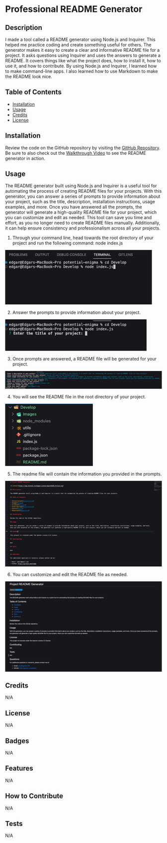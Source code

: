 # Professional README Generator

## Description

I made a tool called a README generator using Node.js and Inquirer. This helped me practice coding and create something useful for others. The generator makes it easy to create a clear and informative README file for a project. It asks questions using Inquirer and uses the answers to generate a README. It covers things like what the project does, how to install it, how to use it, and how to contribute. By using Node.js and Inquirer, I learned how to make command-line apps. I also learned how to use Markdown to make the README look nice.

## Table of Contents

- [Installation](#installation)
- [Usage](#usage)
- [Credits](#credits)
- [License](#license)

## Installation

Review the code on the GitHub repository by visiting the [GitHub Repository](https://github.com/etapm/readme-generator). Be sure to also check out the [Walkthrough Video](https://drive.google.com/file/d/1klgeEh6djU85q6Ag_gpEU2CvFWff_E1Z/view) to see the README generator in action.

## Usage

The README generator built using Node.js and Inquirer is a useful tool for automating the process of creating README files for your projects. With this generator, you can answer a series of prompts to provide information about your project, such as the title, description, installation instructions, usage examples, and more. Once you have answered all the prompts, the generator will generate a high-quality README file for your project, which you can customize and edit as needed. This tool can save you time and effort, as you no longer need to create README files manually. Additionally, it can help ensure consistency and professionalism across all your projects.

1. Through your command line, head towards the root directory of your project and run the following command:
   node index.js

![Inputting node.js in rootdirectory of command line](./Develop/Images/Screenshot1.png)

2. Answer the prompts to provide information about your project.

![Weather Dashboard Home Page](./Develop/Images/Screenshot2.png)

3. Once prompts are answered, a README file will be generated for your project.

![Weather Dashboard Home Page](./Develop/Images/Screenshot3.png)

4. You will see the README file in the root directory of your project.

![Weather Dashboard Home Page](./Develop/Images/Screenshot4.png)

5. The readme file will contain the information you provided in the prompts.

![Weather Dashboard Home Page](./Develop/Images/Screenshot5.png)

6. You can customize and edit the README file as needed.

![Weather Dashboard Home Page](./Develop/Images/Screenshot6.png)

## Credits

N/A

## License

N/A

## Badges

N/A

## Features

N/A

## How to Contribute

N/A

## Tests

N/A
